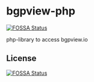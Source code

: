 # bgpview-php
[![FOSSA Status](https://app.fossa.com/api/projects/git%2Bgithub.com%2FSyntaxPhoenix%2Fbgpview-php.svg?type=shield)](https://app.fossa.com/projects/git%2Bgithub.com%2FSyntaxPhoenix%2Fbgpview-php?ref=badge_shield)

php-library to access bgpview.io


## License
[![FOSSA Status](https://app.fossa.com/api/projects/git%2Bgithub.com%2FSyntaxPhoenix%2Fbgpview-php.svg?type=large)](https://app.fossa.com/projects/git%2Bgithub.com%2FSyntaxPhoenix%2Fbgpview-php?ref=badge_large)